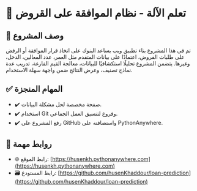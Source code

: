 # 🧾  تعلم الآلة - نظام الموافقة على القروض

## 📌 وصف المشروع
تم في هذا المشروع بناء تطبيق ويب يساعد البنوك على اتخاذ قرار الموافقة أو الرفض على طلبات القروض، اعتمادًا على بيانات المتقدم مثل العمر، عدد المعالين، الدخل، وغيرها. يتضمن المشروع تحليلًا استكشافيًا للبيانات، معالجة القيم الفارغة، تدريب عدة نماذج تصنيف، وعرض النتائج ضمن واجهة سهلة الاستخدام.

## ✅ المهام المنجزة
- ✔️ صفحة مخصصة لحل مشكلة البيانات.
- ✔️ استخدام Git وفروع لتنسيق العمل الجماعي.
- ✔️ رفع المشروع على GitHub واستضافته على PythonAnywhere.

## 🔗 روابط مهمة
- 🌐 رابط الموقع: [https://husenkh.pythonanywhere.com](https://husenkh.pythonanywhere.com)
- 🗃️ رابط المستودع: [https://github.com/husenKhaddour/loan-prediction](https://github.com/husenKhaddour/loan-prediction)
